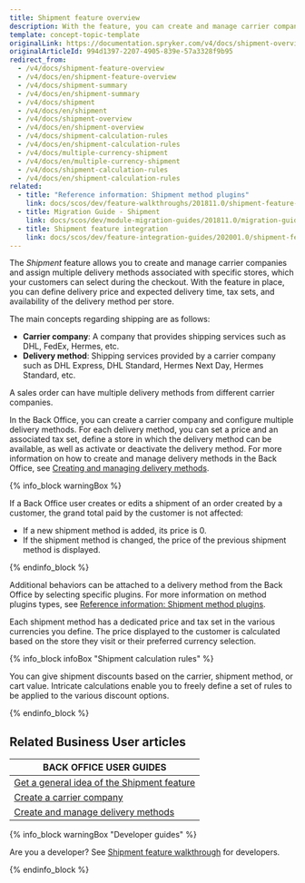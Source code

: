 ```yaml
---
title: Shipment feature overview
description: With the feature, you can create and manage carrier companies and their delivery methods per specific store.
template: concept-topic-template
originalLink: https://documentation.spryker.com/v4/docs/shipment-overview
originalArticleId: 994d1397-2207-4905-839e-57a3328f9b95
redirect_from:
  - /v4/docs/shipment-feature-overview
  - /v4/docs/en/shipment-feature-overview
  - /v4/docs/shipment-summary
  - /v4/docs/en/shipment-summary
  - /v4/docs/shipment
  - /v4/docs/en/shipment
  - /v4/docs/shipment-overview
  - /v4/docs/en/shipment-overview
  - /v4/docs/shipment-calculation-rules
  - /v4/docs/en/shipment-calculation-rules
  - /v4/docs/multiple-currency-shipment
  - /v4/docs/en/multiple-currency-shipment
  - /v4/docs/shipment-calculation-rules
  - /v4/docs/en/shipment-calculation-rules
related:
  - title: "Reference information: Shipment method plugins"
    link: docs/scos/dev/feature-walkthroughs/201811.0/shipment-feature-walkthrough/reference-information-shipment-method-plugins.html
  - title: Migration Guide - Shipment
    link: docs/scos/dev/module-migration-guides/201811.0/migration-guide-shipment.html
  - title: Shipment feature integration
    link: docs/scos/dev/feature-integration-guides/202001.0/shipment-feature-integration.html
---
```


The *Shipment* feature allows you to create and manage carrier companies and assign multiple delivery methods associated with specific stores, which your customers can select during the checkout. With the feature in place, you can define delivery price and expected delivery time, tax sets, and availability of the delivery method per store.

The main concepts regarding shipping are as follows:

* **Carrier company**: A company that provides shipping services such as DHL, FedEx, Hermes, etc.
* **Delivery method**: Shipping services provided by a carrier company such as DHL Express, DHL Standard, Hermes Next Day, Hermes Standard, etc.

A sales order can have multiple delivery methods from different carrier companies.

In the Back Office, you can create a carrier company and configure multiple delivery methods. For each delivery method, you can set a price and an associated tax set, define a store in which the delivery method can be available, as well as activate or deactivate the delivery method. For more information on how to create and manage delivery methods in the Back Office, see [Creating and managing delivery methods](/docs/scos/user/back-office-user-guides/{{page.version}}/administration/delivery-methods/creating-and-managing-delivery-methods.html).

{% info_block warningBox %}

If a Back Office user creates or edits a shipment of an order created by a customer, the grand total paid by the customer is not affected:

* If a new shipment method is added, its price is 0.
* If the shipment method is changed, the price of the previous shipment method is displayed.

{% endinfo_block %}

Additional behaviors can be attached to a delivery method from the Back Office by selecting specific plugins. For more information on method plugins types, see [Reference information: Shipment method plugins](/docs/scos/dev/feature-walkthroughs/{{page.version}}/shipment-feature-walkthrough/reference-information-shipment-method-plugins.html).

Each shipment method has a dedicated price and tax set in the various currencies you define. The price displayed to the customer is calculated based on the store they visit or their preferred currency selection.

{% info_block infoBox "Shipment calculation rules" %}

You can give shipment discounts based on the carrier, shipment method, or cart value. Intricate calculations enable you to freely define a set of rules to be applied to the various discount options.

{% endinfo_block %}

## Related Business User articles

|BACK OFFICE USER GUIDES|
|---|
| [Get a general idea of the Shipment feature](/docs/scos/user/features/{{page.version}}/shipment/shipment-feature-overview.html)  |
| [Create a carrier company](/docs/scos/user/back-office-user-guides/{{page.version}}/administration/delivery-methods/creating-a-carrier-company.html)  |
| [Create and manage delivery methods](/docs/scos/user/back-office-user-guides/{{page.version}}/administration/delivery-methods/creating-and-managing-delivery-methods.html)  |

{% info_block warningBox "Developer guides" %}

Are you a developer? See [Shipment feature walkthrough](/docs/scos/dev/feature-walkthroughs/{{page.version}}/shipment-feature-walkthrough/shipment-feature-walkthrough.html) for developers.

{% endinfo_block %}
